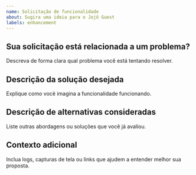 ```yaml
---
name: Solicitação de funcionalidade
about: Sugira uma ideia para o Jojô Guest
labels: enhancement
---
```


## Sua solicitação está relacionada a um problema?
Descreva de forma clara qual problema você está tentando resolver.

## Descrição da solução desejada
Explique como você imagina a funcionalidade funcionando.

## Descrição de alternativas consideradas
Liste outras abordagens ou soluções que você já avaliou.

## Contexto adicional
Inclua logs, capturas de tela ou links que ajudem a entender melhor sua proposta.
